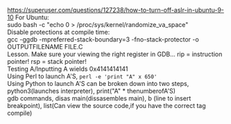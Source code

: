 https://superuser.com/questions/127238/how-to-turn-off-aslr-in-ubuntu-9-10
For Ubuntu:
<br>sudo bash -c "echo 0 > /proc/sys/kernel/randomize_va_space"
<br>Disable protections at compile time:
<br>gcc -ggdb -mpreferred-stack-boundary=3 -fno-stack-protector -o OUTPUTFILENAME FILE.C
<br>Lesson. Make sure your viewing the right register in GDB... rip = instruction pointer! rsp = stack pointer!
<br>Testing A/Inputting A wields 0x4141414141
<br>Using Perl to launch A'S, `perl -e 'print "A" x 650'`
<br>Using Python to launch A'S can be broken down into two steps, python3(launches interpreter), print("A" * thenumberofA'S)
<br>gdb commands, disas main(dissasembles main), b (line to insert breakpoint), list(Can view the source code,if you have the correct tag compile)

